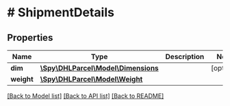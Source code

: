 # # ShipmentDetails

## Properties

Name | Type | Description | Notes
------------ | ------------- | ------------- | -------------
**dim** | [**\Spy\DHLParcel\Model\Dimensions**](Dimensions.md) |  | [optional]
**weight** | [**\Spy\DHLParcel\Model\Weight**](Weight.md) |  |

[[Back to Model list]](../../README.md#models) [[Back to API list]](../../README.md#endpoints) [[Back to README]](../../README.md)
